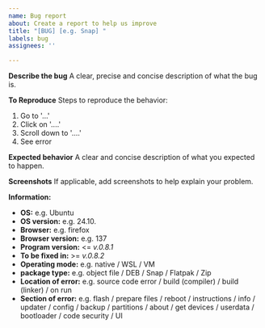 ```yaml
---
name: Bug report
about: Create a report to help us improve
title: "[BUG] [e.g. Snap] "
labels: bug
assignees: ''

---
```


**Describe the bug**
A clear, precise and concise description of what the bug is.

**To Reproduce**
Steps to reproduce the behavior:
1. Go to '...'
2. Click on '....'
3. Scroll down to '....'
4. See error

**Expected behavior**
A clear and concise description of what you expected to happen.

**Screenshots**
If applicable, add screenshots to help explain your problem.

**Information:**
 - **OS:** e.g. Ubuntu
 - **OS version:** e.g. 24.10.
 - **Browser:** e.g. firefox
 - **Browser version:** e.g. 137
 - **Program version:** <= *v.0.8.1*
 - **To be fixed in:** >= *v.0.8.2*
 - **Operating mode:** e.g. native / WSL / VM
 - **package type:** e.g. object file / DEB / Snap / Flatpak / Zip 
 - **Location of error:** e.g. source code error / build (compiler) / build (linker) / on run
 - **Section of error:** e.g. flash / prepare files / reboot / instructions / info / updater / config / backup / partitions / about / get devices / userdata / bootloader / code security / UI
